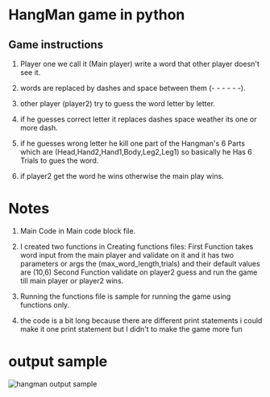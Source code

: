 # HangMan game in python

## Game instructions
1. Player one we call it (Main player) write a word that other player doesn't see it.

2. words are replaced by dashes and space between them (- - - - - -).

3. other player (player2) try to guess the word letter by letter.

4. if he guesses correct letter it replaces dashes space weather its one or more dash.

5. if he guesses wrong letter he kill one part of the Hangman's 6 Parts which are (Head,Hand2,Hand1,Body,Leg2,Leg1)
    so basically he Has 6 Trials to gues the word.

6. if player2 get the word he wins otherwise the main play wins.


# Notes 
1. Main Code in Main code block file.

2. I created two functions in Creating functions files:
   First Function takes word input from the main player and validate on it and it has two parameters or args the (max_word_length,trials) and their default values are (10,6)
   Second Function validate on player2 guess and run the game till main player or player2 wins.
   
3. Running the functions file is sample for running the game using functions only.

4. the code is a bit long because there are different print statements i could make it one print statement but I didn't to make the game more fun 

# output sample 

![hangman output sample](https://github.com/MohamedAtef3155/-Python-HangMan-Game-/assets/126327548/7d0389a8-6af8-414d-9007-93ba6b43a118)
